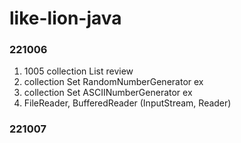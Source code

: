 
# like-lion-java

### 221006
1. 1005 collection List review
2. collection Set RandomNumberGenerator ex
3. collection Set ASCIINumberGenerator ex
4. FileReader, BufferedReader (InputStream, Reader)


### 221007
